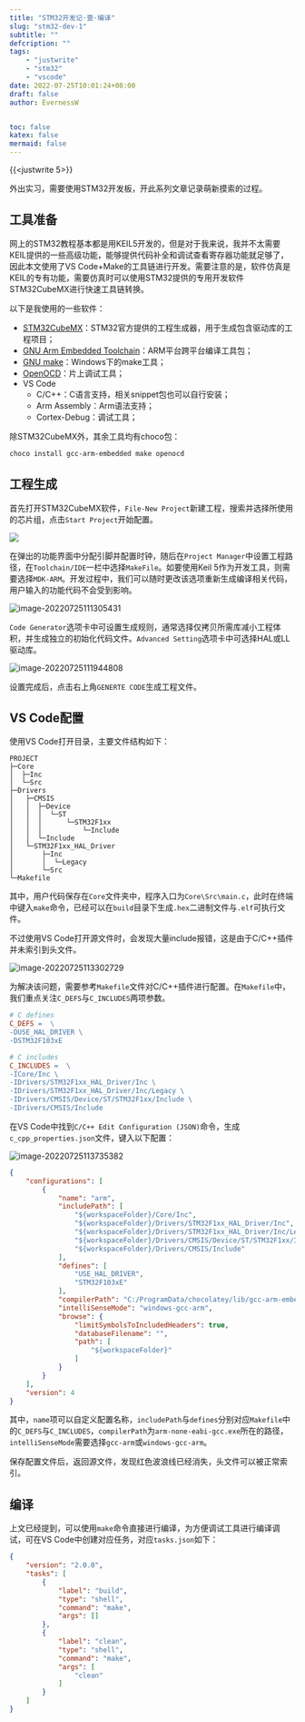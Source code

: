 ```yaml
---
title: "STM32开发记·壹·编译"
slug: "stm32-dev-1"
subtitle: ""
defcription: ""
tags:
    - "justwrite"
    - "stm32"
    - "vscode"
date: 2022-07-25T10:01:24+08:00
draft: false
author: EvernessW


toc: false
katex: false
mermaid: false
---
```


{{<justwrite 5>}}

外出实习，需要使用STM32开发板，开此系列文章记录萌新摸索的过程。

## 工具准备

网上的STM32教程基本都是用KEIL5开发的，但是对于我来说，我并不太需要KEIL提供的一些高级功能，能够提供代码补全和调试查看寄存器功能就足够了，因此本文使用了VS Code+Make的工具链进行开发。需要注意的是，软件仿真是KEIL的专有功能，需要仿真时可以使用STM32提供的专用开发软件STM32CubeMX进行快速工具链转换。

以下是我使用的一些软件：

* [STM32CubeMX](https://www.st.com/zh/development-tools/stm32cubemx.html)：STM32官方提供的工程生成器，用于生成包含驱动库的工程项目；
* [GNU Arm Embedded Toolchain](https://community.chocolatey.org/packages/gcc-arm-embedded)：ARM平台跨平台编译工具包；
* [GNU make](https://community.chocolatey.org/packages/make)：Windows下的make工具；
* [OpenOCD](https://community.chocolatey.org/packages/openocd)：片上调试工具；
* VS Code
  * C/C++：C语言支持，相关snippet包也可以自行安装；
  * Arm Assembly：Arm语法支持；
  * Cortex-Debug：调试工具；

除STM32CubeMX外，其余工具均有choco包：

```bash
choco install gcc-arm-embedded make openocd
```

## 工程生成

首先打开STM32CubeMX软件，`File-New Project`新建工程，搜索并选择所使用的芯片组，点击`Start Project`开始配置。

![](https://img.ioyoi.me/202207251107812.webp)

在弹出的功能界面中分配引脚并配置时钟，随后在`Project Manager`中设置工程路径，在`Toolchain/IDE`一栏中选择`MakeFile`。如要使用Keil 5作为开发工具，则需要选择`MDK-ARM`。开发过程中，我们可以随时更改该选项重新生成编译相关代码，用户输入的功能代码不会受到影响。

![image-20220725111305431](https://img.ioyoi.me/202207251113767.webp)

`Code Generator`选项卡中可设置生成规则，通常选择仅拷贝所需库减小工程体积，并生成独立的初始化代码文件。`Advanced Setting`选项卡中可选择HAL或LL驱动库。

![image-20220725111944808](https://img.ioyoi.me/202207251119823.webp)

设置完成后，点击右上角`GENERTE CODE`生成工程文件。

## VS Code配置

使用VS Code打开目录，主要文件结构如下：

```
PROJECT
├─Core
│  ├─Inc
│  └─Src
├─Drivers
│   ├─CMSIS
│   │  ├─Device
│   │  │  └─ST
│   │  │      └─STM32F1xx
│   │  │          └─Include
│   │  └─Include
│   └─STM32F1xx_HAL_Driver
│       ├─Inc
│       │  └─Legacy
│       └─Src
└─Makefile
```

其中，用户代码保存在`Core`文件夹中，程序入口为`Core\Src\main.c`，此时在终端中键入`make`命令，已经可以在`build`目录下生成`.hex`二进制文件与`.elf`可执行文件。

不过使用VS Code打开源文件时，会发现大量include报错，这是由于C/C++插件并未索引到头文件。

![image-20220725113302729](https://img.ioyoi.me/202207251133957.webp)

为解决该问题，需要参考`Makefile`文件对C/C++插件进行配置。在`Makefile`中，我们重点关注`C_DEFS`与`C_INCLUDES`两项参数。

```makefile
# C defines
C_DEFS =  \
-DUSE_HAL_DRIVER \
-DSTM32F103xE

# C includes
C_INCLUDES =  \
-ICore/Inc \
-IDrivers/STM32F1xx_HAL_Driver/Inc \
-IDrivers/STM32F1xx_HAL_Driver/Inc/Legacy \
-IDrivers/CMSIS/Device/ST/STM32F1xx/Include \
-IDrivers/CMSIS/Include
```

在VS Code中找到`C/C++ Edit Configuration (JSON)`命令，生成`c_cpp_properties.json`文件，键入以下配置：

![image-20220725113735382](https://img.ioyoi.me/202207251137870.webp)

```json
{
    "configurations": [
        {
            "name": "arm",
            "includePath": [
                "${workspaceFolder}/Core/Inc",
                "${workspaceFolder}/Drivers/STM32F1xx_HAL_Driver/Inc",
                "${workspaceFolder}/Drivers/STM32F1xx_HAL_Driver/Inc/Legacy",
                "${workspaceFolder}/Drivers/CMSIS/Device/ST/STM32F1xx/Include",
                "${workspaceFolder}/Drivers/CMSIS/Include"
            ],
            "defines": [
                "USE_HAL_DRIVER",
                "STM32F103xE"
            ],
            "compilerPath": "C:/ProgramData/chocolatey/lib/gcc-arm-embedded/tools/gcc-arm-none-eabi-10-2020-q4-major/bin/arm-none-eabi-gcc.exe",
            "intelliSenseMode": "windows-gcc-arm",
            "browse": {
                "limitSymbolsToIncludedHeaders": true,
                "databaseFilename": "",
                "path": [
                    "${workspaceFolder}"
                ]
            }
        }
    ],
    "version": 4
}
```

其中，`name`项可以自定义配置名称，`includePath`与`defines`分别对应`Makefile`中的`C_DEFS`与`C_INCLUDES`，`compilerPath`为`arm-none-eabi-gcc.exe`所在的路径，`intelliSenseMode`需要选择`gcc-arm`或`windows-gcc-arm`。

保存配置文件后，返回源文件，发现红色波浪线已经消失，头文件可以被正常索引。

## 编译

上文已经提到，可以使用`make`命令直接进行编译，为方便调试工具进行编译调试，可在VS Code中创建对应任务，对应`tasks.json`如下：

```json
{
    "version": "2.0.0",
    "tasks": [
        {
            "label": "build",
            "type": "shell",
            "command": "make",
            "args": []
        },
        {
            "label": "clean",
            "type": "shell",
            "command": "make",
            "args": [
                "clean"
            ]
        }
    ]
}
```

